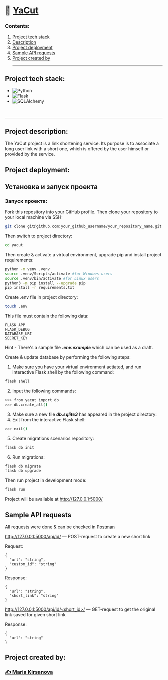 # 📝 [YaCut](https://github.com/kopf8/yacut)

### Contents:

1. [Project tech stack](#project-tech-stack)
2. [Description](#project-description)
3. [Project deployment](#project-deployment)
4. [Sample API requests](#sample-api-requests)
5. [Project created by](#project-created-by)
<br><hr>

## Project tech stack:
- ![Python](https://img.shields.io/badge/Python-3776AB?style=for-the-badge&logo=python&logoColor=white)
- ![Flask](https://img.shields.io/badge/flask-%23000.svg?style=for-the-badge&logo=flask&logoColor=white)
- ![SQLAlchemy](https://img.shields.io/badge/SQLALCHEMY-D71F00?style=for-the-badge&logo=sqlalchemy&logoColor=white&logoSize=auto)

<br><hr>
## Project description:
The YaCut project is a link shortening service. Its purpose is to associate a long user link with a short one, 
which is offered by the user himself or provided by the service.

## Project deployment:
## Установка и запуск проекта

### Запуск проекта:
Fork this repository into your GitHub profile.
Then clone your repository to your local machine via SSH:
```bash
git clone git@github.com:your_github_username/your_repository_name.git
```
Then switch to project directory:
```bash
cd yacut
```
Then create & activate a virtual environment, upgrade pip and install project requirements:
```bash
python -m venv .venv
source .venv/Scripts/activate #for Windows users
source .venv/bin/activate #for Linux users
python3 -m pip install --upgrade pip
pip install -r requirements.txt
```
Create .env file in project directory: 
```bash
touch .env
```
This file must contain the following data: 
```
FLASK_APP
FLASK_DEBUG
DATABASE_URI
SECRET_KEY
```
Hint - There's a sample file _**.env.example**_ which can be used as a draft.

Create & update database by performing the following steps:
1. Make sure you have your virtual environment actiated, and run interactive Flask shell by the following command:
```bash
flask shell
```
2. Input the following commands:
```bash
>>> from yacut import db
>>> db.create_all()
```
3. Make sure a new file _**db.sqlite3**_ has appeared in the project directory:
4. Exit from the interactive Flask shell:
```bash
>>> exit()
```
5. Create migrations scenarios repository:
```bash
flask db init
```
6. Run migrations:
```bash
flask db migrate
flask db upgrade
```

Then run project in development mode:
```bash
flask run
```
Project will be available at http://127.0.0.1:5000/

## Sample API requests
All requests were done & can be checked in [Postman](https://www.postman.com/)

http://127.0.0.1:5000/api/id/ — POST-request to create a new short link

Request:
```
{
  "url": "string",
  "custom_id": "string"
}
```
Response:
```
{
  "url": "string",
  "short_link": "string"
}
```
[http://127.0.0.1:5000/api/id/<short_id>/](http://127.0.0.1:5000/api/id/<short_id>/) — GET-request to get the original link saved for given short link.

Response:
```
{
  "url": "string"
}
```

## Project created by:
### [✍️ Maria Kirsanova](https://github.com/kopf8)